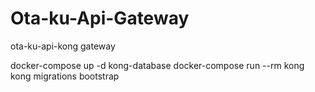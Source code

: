 # Ota-ku-Api-Gateway
ota-ku-api-kong gateway

docker-compose up -d kong-database
docker-compose run --rm kong kong migrations bootstrap
